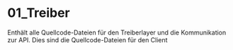 # 01_Treiber
Enthält alle Quellcode-Dateien für den Treiberlayer und die Kommunikation zur API. 
Dies sind die Quellcode-Dateien für den Client

